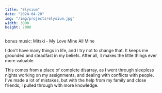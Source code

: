 ```yaml
---
title: "Elysium"
date: "2024-04-20"
img: "/img/projects/elysium.jpg"
width: 3000
height: 2000
---
```


bonus music: Mitski - My Love Mine All Mine

I don't have many things in life, and I try not to change that. It keeps me grounded and steadfast in my beliefs. After all, it makes the little things ever more valuable.

This comes from a place of complete disarray, as I went through sleepless nights working on my assignments, and dealing with conflicts with people. I've made a lot of mistakes, but with the help from my family and close friends, I pulled through with more knowledge.
